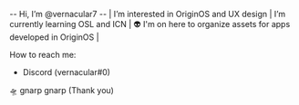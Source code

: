 -- Hi, I’m @vernacular7 -- | 
I’m interested in OriginOS and UX design | 
I’m currently learning OSL and ICN | 
👽 I'm on here to organize assets for apps developed in OriginOS | 

How to reach me:
- Discord (vernacular#0)

🛸 gnarp gnarp (Thank you)

